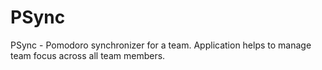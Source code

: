 # PSync

PSync - Pomodoro synchronizer for a team. Application helps to manage team focus across all team members. 
